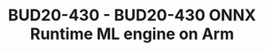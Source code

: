 ---
categories:
- bud20
image:
  featured: 'true'
  path: https://static.linaro.org/connect/bud20/images/BUD20-430.png
session_id: BUD20-430
session_speakers:
- speaker_bio: Mihai (Mike) Caraman PhD is a machine learning architect for application
    processors and microcontrollers at NXP Semiconductors. He earned a bachelor's
    degree in Mathematics and Informatics in '97 with a thesis on artificial neural
    networks. After a 10 years detour in the beautiful world of virtualization, with
    contributions to the Linux kernel open source project, definition of next-gen
    networking SoCs, presentations at KVM Forum and Embedded World conferences, he
    returned to his first love. He is interested in everything related to machine
    learning, in particular deep learning, from hardware accelerators, neural networks
    architectures, optimizations and security, frameworks, exchange formats, edge
    and cloud service blending.
  speaker_company: NXP Semiconductors
  speaker_image: http://avatars.sched.co/1/e4/4370053/avatar.jpg.320x320px.jpg?268
  speaker_name: MIKE CARAMAN
  speaker_position: Machine Learning Architect
  speaker_role: attendee, speaker
session_track: Machine Learning/AI
tag: session
tags: Machine Learning/AI
title: BUD20-430 - BUD20-430 ONNX Runtime ML engine on Arm
---